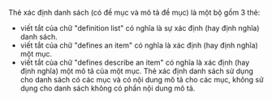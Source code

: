 Thẻ xác định danh sách (có đề mục và mô tả đề mục) là một bộ gồm 3 thẻ:

- <dl></dl> viết tắt của chữ "definition list" có nghĩa là sự xác định (hay định nghĩa) danh sách.
- <dt></dt> viết tắt của chữ "defines an item" có nghĩa là xác định (hay định nghĩa) một mục.
- <dd></dd> viết tắt của chữ "defines describe an item" có nghĩa là xác định (hay định nghĩa) một mô tả của một mục.
  Thẻ xác định danh sách sử dụng cho danh sách có các mục và có nội dung mô tả cho các mục, không sử dụng cho danh sách không có phần nội dung mô tả.
